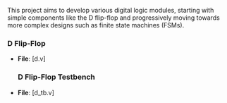 This project aims to develop various digital logic modules, starting with simple components like the D flip-flop and progressively moving towards more complex designs such as finite state machines (FSMs).

### D Flip-Flop

- **File**: [d.v]

  ### D Flip-Flop Testbench

- **File**: [d_tb.v]
